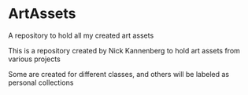 # ArtAssets
A repository to hold all my created art assets

This is a repository created by Nick Kannenberg to hold art assets from various projects

Some are created for different classes, and others will be labeled as personal collections
